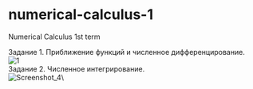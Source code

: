 # numerical-calculus-1
Numerical Calculus 1st term


Задание 1.  Приближение функций и численное дифференцирование.\
![1](https://user-images.githubusercontent.com/9623983/105612226-1c0d0f80-5dd4-11eb-8aef-1668edb51754.png)\
Задание 2. Численное интегрирование.\
![Screenshot_4](https://user-images.githubusercontent.com/9623983/105613080-a6a43d80-5dd9-11eb-845b-55c801456aee.png)\








